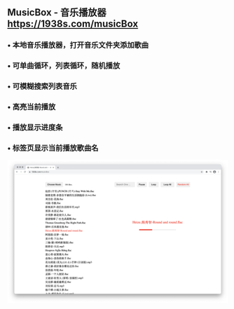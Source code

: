 ## MusicBox - 音乐播放器 https://1938s.com/musicBox

### • 本地音乐播放器，打开音乐文件夹添加歌曲

### • 可单曲循环，列表循环，随机播放
### • 可模糊搜索列表音乐
### • 高亮当前播放
### • 播放显示进度条
### • 标签页显示当前播放歌曲名

![preview](m-preview.png)
